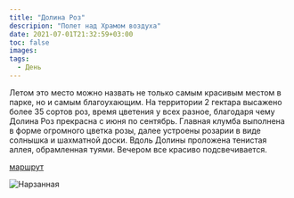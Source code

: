 ```yaml
---
title: "Долина Роз"
descripion: "Полет над Храмом воздуха"
date: 2021-07-01T21:32:59+03:00
toc: false
images:
tags:
  - День
---
```

Летом это место можно назвать не только самым красивым местом в парке, но и самым благоухающим. На территории 2 гектара высажено более 35 сортов роз, время цветения у всех разное, благодаря чему Долина Роз прекрасна с июня по сентябрь. Главная клумба выполнена в форме огромного цветка розы, далее устроены розарии в виде солнышка и шахматной доски. Вдоль Долины проложена тенистая аллея, обрамленная туями. Вечером все красиво подсвечивается.

  [маршрут](https://goo.gl/maps/tqrHvv2VsRsNbcsM8)

  ![Нарзанная](/img/dolina-roz-700x465.jpg)
